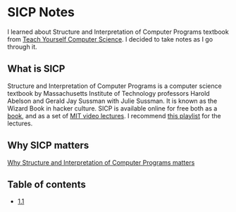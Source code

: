 # SICP Notes
I learned about Structure and Interpretation of Computer Programs textbook from [Teach Yourself Computer Science](https://teachyourselfcs.com/#programming). I decided to take notes as I go through it.

## What is SICP
Structure and Interpretation of Computer Programs is a computer science textbook by Massachusetts Institute of Technology professors Harold Abelson and Gerald Jay Sussman with Julie Sussman. It is known as the Wizard Book in hacker culture. SICP is available online for free both as a [book](https://mitpress.mit.edu/sites/default/files/sicp/full-text/book/book.html), and as a set of [MIT video lectures](http://ocw.mit.edu/courses/electrical-engineering-and-computer-science/6-001-structure-and-interpretation-of-computer-programs-spring-2005/video-lectures/). I recommend [this playlist](https://www.youtube.com/playlist?list=PL7BcsI5ueSNFPCEisbaoQ0kXIDX9rR5FF) for the lectures.

## Why SICP matters
[Why Structure and Interpretation of Computer Programs matters](https://people.eecs.berkeley.edu/~bh/sicp.html)

## Table of contents

- [1.1](/1.1.md)

